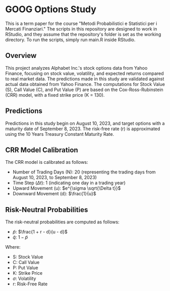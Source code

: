 # GOOG Options Study

This is a term paper for the course "Metodi Probabilistici e Statistici per i Mercati Finanziari." The scripts in this repository are designed to work in RStudio, and they assume that the repository's folder is set as the working directory.
To run the scripts, simply run main.R inside RStudio.

## Overview

This project analyzes Alphabet Inc.'s stock options data from Yahoo Finance, focusing on stock value, volatility, and expected returns compared to real market data. The predictions made in this study are validated against actual data obtained from Yahoo Finance. The computations for Stock Value (S), Call Value (C), and Put Value (P) are based on the Cox-Ross-Rubinstein (CRR) model, with a fixed strike price (K = 130).

## Predictions

Predictions in this study begin on August 10, 2023, and target options with a maturity date of September 8, 2023. The risk-free rate (r) is approximated using the 10 Years Treasury Constant Maturity Rate.

## CRR Model Calibration

The CRR model is calibrated as follows:

- Number of Trading Days (N): 20 (representing the trading days from August 10, 2023, to September 8, 2023)
- Time Step ($\Delta t$): 1 (indicating one day in a trading year)
- Upward Movement (u): $e^{\sigma \sqrt{\Delta t}}\$
- Downward Movement (d): $\frac{1}{u}$

## Risk-Neutral Probabilities

The risk-neutral probabilities are computed as follows:

- $\tilde{p}$: $\frac{1 + r - d}{u - d}$
- $\tilde{q}$: $1 - \tilde{p}$

Where:
- S: Stock Value
- C: Call Value
- P: Put Value
- K: Strike Price
- $\sigma$: Volatility
- r: Risk-Free Rate

